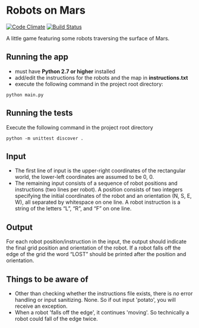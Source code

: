 # Robots on Mars

[![Code Climate](https://codeclimate.com/github/kadikraman/RobotsOnMars/badges/gpa.svg)](https://codeclimate.com/github/kadikraman/RobotsOnMars)
[![Build Status](https://travis-ci.org/kadikraman/RobotsOnMars.svg?branch=master)](https://travis-ci.org/kadikraman/RobotsOnMars)

A little game featuring some robots traversing the surface of Mars.

## Running the app
- must have **Python 2.7 or higher** installed
- add/edit the instructions for the robots and the map in **instructions.txt**
- execute the following command in the project root directory:
```
python main.py
```

## Running the tests
Execute the following command in the project root directory
```
python -m unittest discover .
```

## Input
- The first line of input is the upper-right coordinates of the rectangular world, the lower-left coordinates are assumed to be 0, 0.
- The remaining input consists of a sequence of robot positions and instructions (two lines per robot).
A position consists of two integers specifying the initial coordinates of the robot and an orientation (N, S, E, W), all
separated by whitespace on one line. A robot instruction is a string of the letters “L”, “R”, and “F” on one line.

## Output
For each robot position/instruction in the input, the output should indicate the final grid position and orientation of the robot.
If a robot falls off the edge of the grid the word “LOST” should be printed after the position and orientation.


## Things to be aware of
- Other than checking whether the instructions file exists, there is *no* error handling or input sanitizing. None. So if out input 'potato', you will receive an exception.
- When a robot 'falls off the edge', it continues 'moving'. So technically a robot could fall of the edge twice.
